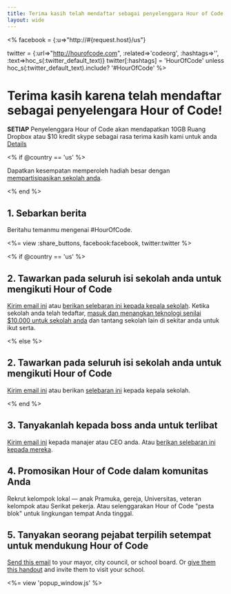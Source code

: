 ```yaml
---
title: Terima kasih telah mendaftar sebagai penyelenggara Hour of Code!
layout: wide
---
```


<%
  facebook = {:u=>"http://#{request.host}/us"}

  twitter = {:url=>"http://hourofcode.com", :related=>'codeorg', :hashtags=>'', :text=>hoc_s(:twitter_default_text)}
  twitter[:hashtags] = 'HourOfCode' unless hoc_s(:twitter_default_text).include? '#HourOfCode'
%>

# Terima kasih karena telah mendaftar sebagai penyelengara Hour of Code!

**SETIAP** Penyelenggara Hour of Code akan mendapatkan 10GB Ruang Dropbox atau $10 kredit skype sebagai rasa terima kasih kami untuk anda [Details](/prizes)

<% if @country == 'us' %>

Dapatkan kesempatan memperoleh hadiah besar dengan [mempartisipasikan sekolah anda](/us/prizes).

<% end %>

## 1. Sebarkan berita

Beritahu temanmu mengenai #HourOfCode.

<%= view :share_buttons, facebook:facebook, twitter:twitter %>

<% if @country == 'us' %>

## 2. Tawarkan pada seluruh isi sekolah anda untuk mengikuti Hour of Code

[Kirim email ini](/resources#email) atau [berikan selebaran ini kepada kepala sekolah](/files/schools-handout.pdf). Ketika sekolah anda telah tedaftar, [masuk dan menangkan teknologi senilai $10.000 untuk sekolah anda](/prizes) dan tantang sekolah lain di sekitar anda untuk ikut serta.

<% else %>

## 2. Tawarkan pada seluruh isi sekolah anda untuk mengikuti Hour of Code

[Kirim email ini](/resources#email) atau berikan [selebaran ini](/files/schools-handout.pdf) kepada kepala sekolah.

<% end %>

## 3. Tanyakanlah kepada boss anda untuk terlibat

[Kirim email ini](/resources#email) kepada manajer atau CEO anda. Atau [berikan selebaran ini kepada mereka](/resources/hoc-one-pager.pdf).

## 4. Promosikan Hour of Code dalam komunitas Anda

Rekrut kelompok lokal — anak Pramuka, gereja, Universitas, veteran kelompok atau Serikat pekerja. Atau selenggarakan Hour of Code "pesta blok" untuk lingkungan tempat Anda tinggal.

## 5. Tanyakan seorang pejabat terpilih setempat untuk mendukung Hour of Code

[Send this email](/resources#politicians) to your mayor, city council, or school board. Or [give them this handout](/resources/hoc-one-pager.pdf) and invite them to visit your school.

<%= view 'popup_window.js' %>